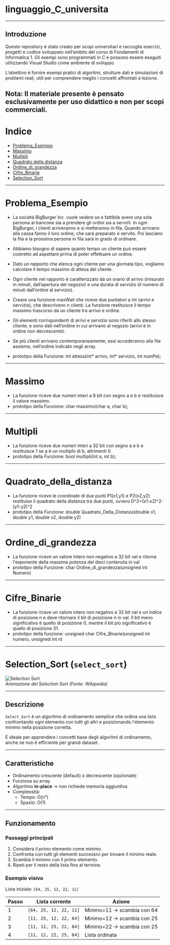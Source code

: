 # linguaggio_C_universita
---
## Introduzione
Questo repository è stato creato per scopi universitari e raccoglie esercizi, progetti e codice sviluppato nell’ambito del corso di Fondamenti di Informatica 1.
Gli esempi sono programmati in C e possono essere eseguiti utilizzando Visual Studio come ambiente di sviluppo.

L’obiettivo è fornire esempi pratici di algoritmi, strutture dati e simulazioni di problemi reali, utili per comprendere meglio i concetti affrontati a lezione.

Nota: Il materiale presente è pensato esclusivamente per uso didattico e non per scopi commerciali.
---
# Indice
- [Problema_Esempio](#Problema_Esempio)
- [Massimo](#Massimo)
- [Multipli](#Multipli)
- [Quadrato della distanza](#Quadrato_della_distanza)
- [Ordine_di_grandezza](#Ordine_di_grandezza)
- [Cifre_Binarie](#Cifre_Binarie)
- [Selection_Sort](#selection_sort-select_sort)
---
# Problema_Esempio
 - La società BigBurger Inc. vuole vedere se è fattibile avere una sola 
persona al bancone sia a prendere gli ordini sia a servirli. In ogni 
BigBurger, i clienti arriveranno e si metteranno in fila. Quando arrivano 
alla cassa fanno il loro ordine, che sarà preparato e servito. Poi lasciano 
la fila e la prossima persona in fila sarà in grado di ordinare.

- Abbiamo bisogno di sapere quanto tempo un cliente può essere costretto 
ad aspettare prima di poter effettuare un ordine. 
- Dato un rapporto che elenca ogni cliente per una giornata tipo, vogliamo 
calcolare il tempo massimo di attesa del cliente. 

- Ogni cliente nel rapporto è caratterizzato da un orario di arrivo (misurato 
in minuti, dall’apertura del negozio) e una durata di servizio (il numero di 
minuti dall’ordine al servizio).
- Creare una funzione maxWait che riceve due puntatori a int (arrivi e 
servizio), che descrivono n clienti. La funzione restituisce il tempo 
massimo trascorso da un cliente tra arrivo e ordine. 

- Gli elementi corrispondenti di arrivi e servizio sono riferiti allo stesso 
cliente, e sono dati nell’ordine in cui arrivano al negozio (arrivi è in ordine 
non decrescente).
- Se più clienti arrivano contemporaneamente, essi accederanno alla fila 
assieme, nell’ordine indicato negli array.
- prototipo della Funzione: int attesa(int* arrivo, int* servizio, int numPe);
---
# Massimo
- La funzione riceve due numeri interi a 8 bit con segno a e b e restituisce il valore massimo.
- prototipo della Funzione:  char massimo(char a, char b);
---
# Multipli
- La funzione riceve due numeri interi a 32 bit con segno a e b e restituisce 1 se a è un multiplo di b, altrimenti 0.
- prototipo della Funzione:  bool multipli(int a, int b);
---
# Quadrato_della_distanza
- La funzione riceve le coordinate di due punti P1(x1,y1) e P2(x2,y2) restituise il quadrato della distanza tra due punti, ovvero D^2=(x1-x2)^2-(y1-y2)^2
- prototipo della Funzione:  double Quadrato_Della_Distanza(double x1, double y1, double x2, double y2)
---
 # Ordine_di_grandezza
- La funzione riceve un valore intero non negativo a 32 bit val e ritorna l'esponente della massima potenza del dieci contenuta in val
-  prototipo della Funzione:  char Ordine_di_grandezza(unsigned int Numero)
  ---
  # Cifre_Binarie
- La funzione riceve un valore intero non negativo a 32 bit val e un indice di posizione n e deve ritornare il bit di posizione n in val. Il bit meno significativo è quello di posizione 0, mentre il bit più significativo è quello di posizione 31.
- prototipo della funzione:  unsigned char Cifre_Binarie(unsigned int numero, unsigned int n)
---
  # Selection_Sort (`select_sort`)

![Selection Sort](https://upload.wikimedia.org/wikipedia/commons/9/94/Selection-Sort-Animation.gif)  
*Animazione del Selection Sort (Fonte: Wikipedia)*

---

## Descrizione
`Select_Sort` è un algoritmo di ordinamento semplice che ordina una lista confrontando ogni elemento con tutti gli altri e posizionando l'elemento minimo nella posizione corretta.  

È ideale per apprendere i concetti base degli algoritmi di ordinamento, anche se non è efficiente per grandi dataset.

---

## Caratteristiche
- Ordinamento crescente (default) o decrescente (opzionale)
- Funziona su array
- Algoritmo **in-place** → non richiede memoria aggiuntiva
- Complessità:
  - Tempo: O(n²)
  - Spazio: O(1)

---

## Funzionamento

### Passaggi principali
1. Considera il primo elemento come minimo.
2. Confronta con tutti gli elementi successivi per trovare il minimo reale.
3. Scambia il minimo con il primo elemento.
4. Ripeti per il resto della lista fino al termine.

### Esempio visivo
Lista iniziale: `[64, 25, 12, 22, 11]`

| Passo | Lista corrente       | Azione                            |
|-------|--------------------|----------------------------------|
| 1     | `[64, 25, 12, 22, 11]` | Minimo=11 → scambia con 64        |
| 2     | `[11, 25, 12, 22, 64]` | Minimo=12 → scambia con 25        |
| 3     | `[11, 12, 25, 22, 64]` | Minimo=22 → scambia con 25        |
| 4     | `[11, 12, 22, 25, 64]` | Lista ordinata                    |
